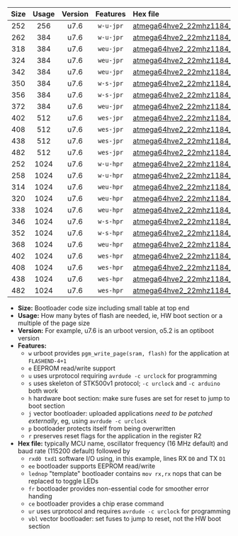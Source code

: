 |Size|Usage|Version|Features|Hex file|
|:-:|:-:|:-:|:-:|:--|
|252|256|u7.6|`w-u-jpr`|[atmega64hve2_22mhz1184_57600bps_rxb0_txb1_ur_vbl.hex](https://raw.githubusercontent.com/stefanrueger/urboot/main/bootloaders/atmega64hve2/fcpu_22mhz1184/57600_bps/atmega64hve2_22mhz1184_57600bps_rxb0_txb1_ur_vbl.hex)|
|262|384|u7.6|`w-u-jpr`|[atmega64hve2_22mhz1184_57600bps_rxb0_txb1_lednop_ur_vbl.hex](https://raw.githubusercontent.com/stefanrueger/urboot/main/bootloaders/atmega64hve2/fcpu_22mhz1184/57600_bps/atmega64hve2_22mhz1184_57600bps_rxb0_txb1_lednop_ur_vbl.hex)|
|318|384|u7.6|`weu-jpr`|[atmega64hve2_22mhz1184_57600bps_rxb0_txb1_ee_ur_vbl.hex](https://raw.githubusercontent.com/stefanrueger/urboot/main/bootloaders/atmega64hve2/fcpu_22mhz1184/57600_bps/atmega64hve2_22mhz1184_57600bps_rxb0_txb1_ee_ur_vbl.hex)|
|324|384|u7.6|`weu-jpr`|[atmega64hve2_22mhz1184_57600bps_rxb0_txb1_ee_lednop_ur_vbl.hex](https://raw.githubusercontent.com/stefanrueger/urboot/main/bootloaders/atmega64hve2/fcpu_22mhz1184/57600_bps/atmega64hve2_22mhz1184_57600bps_rxb0_txb1_ee_lednop_ur_vbl.hex)|
|342|384|u7.6|`weu-jpr`|[atmega64hve2_22mhz1184_57600bps_rxb0_txb1_ee_lednop_fr_ur_vbl.hex](https://raw.githubusercontent.com/stefanrueger/urboot/main/bootloaders/atmega64hve2/fcpu_22mhz1184/57600_bps/atmega64hve2_22mhz1184_57600bps_rxb0_txb1_ee_lednop_fr_ur_vbl.hex)|
|350|384|u7.6|`w-s-jpr`|[atmega64hve2_22mhz1184_57600bps_rxb0_txb1_vbl.hex](https://raw.githubusercontent.com/stefanrueger/urboot/main/bootloaders/atmega64hve2/fcpu_22mhz1184/57600_bps/atmega64hve2_22mhz1184_57600bps_rxb0_txb1_vbl.hex)|
|356|384|u7.6|`w-s-jpr`|[atmega64hve2_22mhz1184_57600bps_rxb0_txb1_lednop_vbl.hex](https://raw.githubusercontent.com/stefanrueger/urboot/main/bootloaders/atmega64hve2/fcpu_22mhz1184/57600_bps/atmega64hve2_22mhz1184_57600bps_rxb0_txb1_lednop_vbl.hex)|
|372|384|u7.6|`weu-jpr`|[atmega64hve2_22mhz1184_57600bps_rxb0_txb1_ee_lednop_fr_ce_ur_vbl.hex](https://raw.githubusercontent.com/stefanrueger/urboot/main/bootloaders/atmega64hve2/fcpu_22mhz1184/57600_bps/atmega64hve2_22mhz1184_57600bps_rxb0_txb1_ee_lednop_fr_ce_ur_vbl.hex)|
|402|512|u7.6|`wes-jpr`|[atmega64hve2_22mhz1184_57600bps_rxb0_txb1_ee_vbl.hex](https://raw.githubusercontent.com/stefanrueger/urboot/main/bootloaders/atmega64hve2/fcpu_22mhz1184/57600_bps/atmega64hve2_22mhz1184_57600bps_rxb0_txb1_ee_vbl.hex)|
|408|512|u7.6|`wes-jpr`|[atmega64hve2_22mhz1184_57600bps_rxb0_txb1_ee_lednop_vbl.hex](https://raw.githubusercontent.com/stefanrueger/urboot/main/bootloaders/atmega64hve2/fcpu_22mhz1184/57600_bps/atmega64hve2_22mhz1184_57600bps_rxb0_txb1_ee_lednop_vbl.hex)|
|438|512|u7.6|`wes-jpr`|[atmega64hve2_22mhz1184_57600bps_rxb0_txb1_ee_lednop_fr_vbl.hex](https://raw.githubusercontent.com/stefanrueger/urboot/main/bootloaders/atmega64hve2/fcpu_22mhz1184/57600_bps/atmega64hve2_22mhz1184_57600bps_rxb0_txb1_ee_lednop_fr_vbl.hex)|
|482|512|u7.6|`wes-jpr`|[atmega64hve2_22mhz1184_57600bps_rxb0_txb1_ee_lednop_fr_ce_vbl.hex](https://raw.githubusercontent.com/stefanrueger/urboot/main/bootloaders/atmega64hve2/fcpu_22mhz1184/57600_bps/atmega64hve2_22mhz1184_57600bps_rxb0_txb1_ee_lednop_fr_ce_vbl.hex)|
|252|1024|u7.6|`w-u-hpr`|[atmega64hve2_22mhz1184_57600bps_rxb0_txb1_ur.hex](https://raw.githubusercontent.com/stefanrueger/urboot/main/bootloaders/atmega64hve2/fcpu_22mhz1184/57600_bps/atmega64hve2_22mhz1184_57600bps_rxb0_txb1_ur.hex)|
|258|1024|u7.6|`w-u-hpr`|[atmega64hve2_22mhz1184_57600bps_rxb0_txb1_lednop_ur.hex](https://raw.githubusercontent.com/stefanrueger/urboot/main/bootloaders/atmega64hve2/fcpu_22mhz1184/57600_bps/atmega64hve2_22mhz1184_57600bps_rxb0_txb1_lednop_ur.hex)|
|314|1024|u7.6|`weu-hpr`|[atmega64hve2_22mhz1184_57600bps_rxb0_txb1_ee_ur.hex](https://raw.githubusercontent.com/stefanrueger/urboot/main/bootloaders/atmega64hve2/fcpu_22mhz1184/57600_bps/atmega64hve2_22mhz1184_57600bps_rxb0_txb1_ee_ur.hex)|
|320|1024|u7.6|`weu-hpr`|[atmega64hve2_22mhz1184_57600bps_rxb0_txb1_ee_lednop_ur.hex](https://raw.githubusercontent.com/stefanrueger/urboot/main/bootloaders/atmega64hve2/fcpu_22mhz1184/57600_bps/atmega64hve2_22mhz1184_57600bps_rxb0_txb1_ee_lednop_ur.hex)|
|338|1024|u7.6|`weu-hpr`|[atmega64hve2_22mhz1184_57600bps_rxb0_txb1_ee_lednop_fr_ur.hex](https://raw.githubusercontent.com/stefanrueger/urboot/main/bootloaders/atmega64hve2/fcpu_22mhz1184/57600_bps/atmega64hve2_22mhz1184_57600bps_rxb0_txb1_ee_lednop_fr_ur.hex)|
|346|1024|u7.6|`w-s-hpr`|[atmega64hve2_22mhz1184_57600bps_rxb0_txb1.hex](https://raw.githubusercontent.com/stefanrueger/urboot/main/bootloaders/atmega64hve2/fcpu_22mhz1184/57600_bps/atmega64hve2_22mhz1184_57600bps_rxb0_txb1.hex)|
|352|1024|u7.6|`w-s-hpr`|[atmega64hve2_22mhz1184_57600bps_rxb0_txb1_lednop.hex](https://raw.githubusercontent.com/stefanrueger/urboot/main/bootloaders/atmega64hve2/fcpu_22mhz1184/57600_bps/atmega64hve2_22mhz1184_57600bps_rxb0_txb1_lednop.hex)|
|368|1024|u7.6|`weu-hpr`|[atmega64hve2_22mhz1184_57600bps_rxb0_txb1_ee_lednop_fr_ce_ur.hex](https://raw.githubusercontent.com/stefanrueger/urboot/main/bootloaders/atmega64hve2/fcpu_22mhz1184/57600_bps/atmega64hve2_22mhz1184_57600bps_rxb0_txb1_ee_lednop_fr_ce_ur.hex)|
|402|1024|u7.6|`wes-hpr`|[atmega64hve2_22mhz1184_57600bps_rxb0_txb1_ee.hex](https://raw.githubusercontent.com/stefanrueger/urboot/main/bootloaders/atmega64hve2/fcpu_22mhz1184/57600_bps/atmega64hve2_22mhz1184_57600bps_rxb0_txb1_ee.hex)|
|408|1024|u7.6|`wes-hpr`|[atmega64hve2_22mhz1184_57600bps_rxb0_txb1_ee_lednop.hex](https://raw.githubusercontent.com/stefanrueger/urboot/main/bootloaders/atmega64hve2/fcpu_22mhz1184/57600_bps/atmega64hve2_22mhz1184_57600bps_rxb0_txb1_ee_lednop.hex)|
|438|1024|u7.6|`wes-hpr`|[atmega64hve2_22mhz1184_57600bps_rxb0_txb1_ee_lednop_fr.hex](https://raw.githubusercontent.com/stefanrueger/urboot/main/bootloaders/atmega64hve2/fcpu_22mhz1184/57600_bps/atmega64hve2_22mhz1184_57600bps_rxb0_txb1_ee_lednop_fr.hex)|
|482|1024|u7.6|`wes-hpr`|[atmega64hve2_22mhz1184_57600bps_rxb0_txb1_ee_lednop_fr_ce.hex](https://raw.githubusercontent.com/stefanrueger/urboot/main/bootloaders/atmega64hve2/fcpu_22mhz1184/57600_bps/atmega64hve2_22mhz1184_57600bps_rxb0_txb1_ee_lednop_fr_ce.hex)|

- **Size:** Bootloader code size including small table at top end
- **Usage:** How many bytes of flash are needed, ie, HW boot section or a multiple of the page size
- **Version:** For example, u7.6 is an urboot version, o5.2 is an optiboot version
- **Features:**
  + `w` urboot provides `pgm_write_page(sram, flash)` for the application at `FLASHEND-4+1`
  + `e` EEPROM read/write support
  + `u` uses urprotocol requiring `avrdude -c urclock` for programming
  + `s` uses skeleton of STK500v1 protocol; `-c urclock` and `-c arduino` both work
  + `h` hardware boot section: make sure fuses are set for reset to jump to boot section
  + `j` vector bootloader: uploaded applications *need to be patched externally*, eg, using `avrdude -c urclock`
  + `p` bootloader protects itself from being overwritten
  + `r` preserves reset flags for the application in the register R2
- **Hex file:** typically MCU name, oscillator frequency (16 MHz default) and baud rate (115200 default) followed by
  + `rxd0 txd1` software I/O using, in this example, lines RX `D0` and TX `D1`
  + `ee` bootloader supports EEPROM read/write
  + `lednop` "template" bootloader contains `mov rx,rx` nops that can be replaced to toggle LEDs
  + `fr` bootloader provides non-essential code for smoother error handing
  + `ce` bootloader provides a chip erase command
  + `ur` uses urprotocol and requires `avrdude -c urclock` for programming
  + `vbl` vector bootloader: set fuses to jump to reset, not the HW boot section
